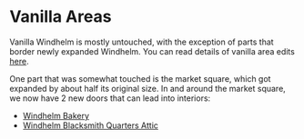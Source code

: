 # Vanilla Areas

Vanilla Windhelm is mostly untouched, with the exception of parts that border newly expanded Windhelm. You can read details of vanilla area edits [here](/windhelm/details/vanilla/vanillaedits.md).

One part that was somewhat touched is the market square, which got expanded by about half its original size. In and around the market square, we now have 2 new doors that can lead into interiors:

* [Windhelm Bakery](/windhelm/details/vanilla/bakery.md)
* [Windhelm Blacksmith Quarters Attic](/windhelm/details/vanilla/blacksmithattic.md)